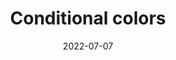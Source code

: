 ---
layout:         page
title:          Conditional colors
published:      false
date:           2022-07-07
modified:   	2022-07-07
order:          /3/conditional-colors
---